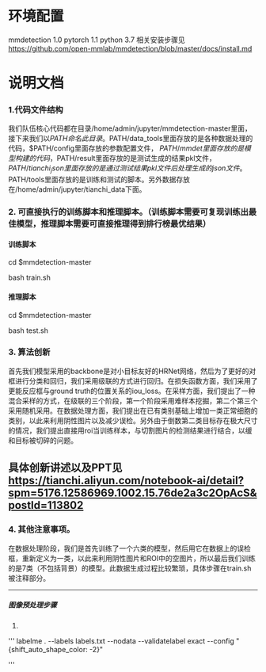 # 环境配置
mmdetection 1.0    pytorch 1.1  python 3.7  相关安装步骤见 https://github.com/open-mmlab/mmdetection/blob/master/docs/install.md


# 说明文档


### 1.代码文件结构

我们队伍核心代码都在目录/home/admin/jupyter/mmdetection-master里面，接下来我们以$PATH命名此目录。$PATH/data_tools里面存放的是各种数据处理的代码，$PATH/config里面存放的参数配置文件， $PATH/mmdet 里面存放的是模型构建的代码，$PATH/result里面存放的是测试生成的结果pkl文件，$PATH/tianchi_json里面存放的是通过测试结果pkl文件后处理生成的json文件。$PATH/tools里面存放的是训练和测试的脚本。另外数据存放在/home/admin/jupyter/tianchi_data下面。

### 2.  可直接执行的训练脚本和推理脚本。（训练脚本需要可复现训练出最佳模型，推理脚本需要可直接推理得到排行榜最优结果）

#### 训练脚本

cd $mmdetection-master

bash train.sh

#### 推理脚本

cd $mmdetection-master

bash test.sh

### 3. 算法创新
首先我们模型采用的backbone是对小目标友好的HRNet网络，然后为了更好的对框进行分类和回归，我们采用级联的方式进行回归。在损失函数方面，我们采用了更能反应框与ground truth的位置关系的iou_loss。在采样方面，我们提出了一种混合采样的方式，在级联的三个阶段，第一个阶段采用难样本挖掘，第二个第三个采用随机采用。在数据处理方面，我们提出在已有类别基础上增加一类正常细胞的类别，以此来利用阴性图片以及减少误检。另外由于倒数第二类目标存在极大尺寸的情况，我们提出直接用roi当训练样本，与切割图片的检测结果进行结合，以缓和目标被切碎的问题。

## 具体创新讲述以及PPT见 https://tianchi.aliyun.com/notebook-ai/detail?spm=5176.12586969.1002.15.76de2a3c2OpAcS&postId=113802

### 4.  其他注意事项。

在数据处理阶段，我们是首先训练了一个六类的模型，然后用它在数据上的误检框，重新定义为一类，以此来利用阴性图片和ROI中的空图片，所以最后我们训练的是7类（不包括背景）的模型。此数据生成过程比较繁琐，具体步骤在train.sh被注释部分。


-----

##### 图像预处理步骤
1. 
'''
labelme . --labels labels.txt --nodata --validatelabel exact --config "{shift_auto_shape_color: -2}"

'''

